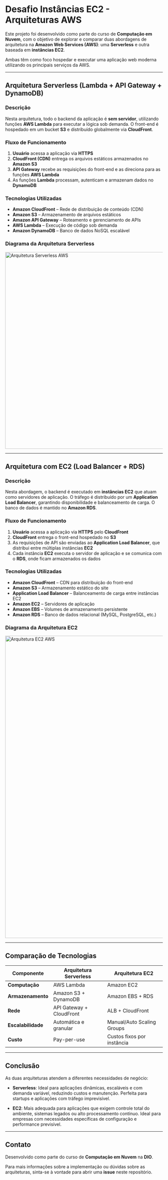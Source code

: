 # Desafio Instâncias EC2 - Arquiteturas AWS

Este projeto foi desenvolvido como parte do curso de **Computação em Nuvem**, com o objetivo de explorar e comparar duas abordagens de arquitetura na **Amazon Web Services (AWS)**: uma **Serverless** e outra baseada em **instâncias EC2**.

Ambas têm como foco hospedar e executar uma aplicação web moderna utilizando os principais serviços da AWS.

---

## Arquitetura Serverless (Lambda + API Gateway + DynamoDB)

### Descrição
Nesta arquitetura, todo o backend da aplicação é **sem servidor**, utilizando funções **AWS Lambda** para executar a lógica sob demanda. O front-end é hospedado em um bucket **S3** e distribuído globalmente via **CloudFront**.

### Fluxo de Funcionamento
1. **Usuário** acessa a aplicação via **HTTPS**
2. **CloudFront (CDN)** entrega os arquivos estáticos armazenados no **Amazon S3**
3. **API Gateway** recebe as requisições do front-end e as direciona para as funções **AWS Lambda**
4. As funções **Lambda** processam, autenticam e armazenam dados no **DynamoDB**

### Tecnologias Utilizadas
- **Amazon CloudFront** – Rede de distribuição de conteúdo (CDN)
- **Amazon S3** – Armazenamento de arquivos estáticos
- **Amazon API Gateway** – Roteamento e gerenciamento de APIs
- **AWS Lambda** – Execução de código sob demanda
- **Amazon DynamoDB** – Banco de dados NoSQL escalável

### Diagrama da Arquitetura Serverless
<img width="590" height="626" alt="Arquitetura Serverless AWS" src="https://github.com/user-attachments/assets/9f810cd3-ec17-4481-86ab-ef253589db34" />

---

## Arquitetura com EC2 (Load Balancer + RDS)

### Descrição
Nesta abordagem, o backend é executado em **instâncias EC2** que atuam como servidores de aplicação. O tráfego é distribuído por um **Application Load Balancer**, garantindo disponibilidade e balanceamento de carga. O banco de dados é mantido no **Amazon RDS**.

### Fluxo de Funcionamento
1. **Usuário** acessa a aplicação via **HTTPS** pelo **CloudFront**
2. **CloudFront** entrega o front-end hospedado no **S3**
3. As requisições de API são enviadas ao **Application Load Balancer**, que distribui entre múltiplas instâncias **EC2**
4. Cada instância **EC2** executa o servidor de aplicação e se comunica com o **RDS**, onde ficam armazenados os dados

### Tecnologias Utilizadas
- **Amazon CloudFront** – CDN para distribuição do front-end
- **Amazon S3** – Armazenamento estático do site
- **Application Load Balancer** – Balanceamento de carga entre instâncias EC2
- **Amazon EC2** – Servidores de aplicação
- **Amazon EBS** – Volumes de armazenamento persistente
- **Amazon RDS** – Banco de dados relacional (MySQL, PostgreSQL, etc.)

### Diagrama da Arquitetura EC2
<img width="571" height="962" alt="Arquitetura EC2 AWS" src="https://github.com/user-attachments/assets/d48323fe-6574-4aaf-a98b-a312020ab936" />

---

## Comparação de Tecnologias

| Componente | Arquitetura Serverless | Arquitetura EC2 |
|------------|----------------------|----------------|
| **Computação** | AWS Lambda | Amazon EC2 |
| **Armazenamento** | Amazon S3 + DynamoDB | Amazon EBS + RDS |
| **Rede** | API Gateway + CloudFront | ALB + CloudFront |
| **Escalabilidade** | Automática e granular | Manual/Auto Scaling Groups |
| **Custo** | Pay-per-use | Custos fixos por instância |

---

## Conclusão

As duas arquiteturas atendem a diferentes necessidades de negócio:

- **Serverless**: Ideal para aplicações dinâmicas, escaláveis e com demanda variável, reduzindo custos e manutenção. Perfeita para startups e aplicações com tráfego imprevisível.

- **EC2**: Mais adequada para aplicações que exigem controle total do ambiente, sistemas legados ou alto processamento contínuo. Ideal para empresas com necessidades específicas de configuração e performance previsível.

---

## Contato

Desenvolvido como parte do curso de **Computação em Nuvem** na **DIO**. 

Para mais informações sobre a implementação ou dúvidas sobre as arquiteturas, sinta-se à vontade para abrir uma **issue** neste repositório.
